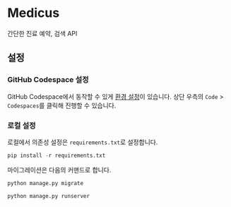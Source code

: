 # Medicus

간단한 진료 예약, 검색 API

## 설정

### GitHub Codespace 설정

GitHub Codespace에서 동작할 수 있게 [환경 설정](.devcontainer)이 있습니다. 상단 우측의 `Code` > `Codespaces`를 클릭해 진행할 수 있습니다.

### 로컬 설정

로컬에서 의존성 설정은 `requirements.txt`로 설정합니다.

```python
pip install -r requirements.txt
```

마이그레이션은 다음의 커맨드로 합니다.

```python
python manage.py migrate
```

```python
python manage.py runserver
```
